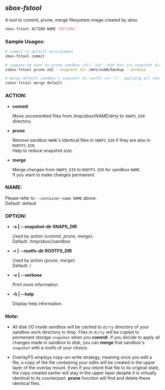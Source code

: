 ## *sbox-fstool*

A tool to commit, prune, merge filesystem image created by sbox.

```bash
sbox-fstool ACTION NAME [OPTION]
```

### Sample Usages:

```bash
# commit to default environment
sbox-fstool commit

# suppose we want to prune sandbox call 'sb2' that has its snapshot directory at '/mnt/usb0/backup'
ssbox-fstool prune sb2 --snapshot-dir /mnt/usb0/backup --verbose

# merge default sandbox's snapshot to rootfs ==> "/", applying all changes to disk
ssbox-fstool merge default
```

### ACTION:

* **commit**
    
    Move uncommitted files from */tmp/sbox/NAME/dirty* to `SNAPS_DIR` directory.
    
* **prune**

    Remove sandbox `NAME`'s identical files in `SNAPS_DIR` if they are also in `ROOTFS_DIR`.\
    Help to reduce snapshot size.

* **merge**

    Merge changes from `SNAPS_DIR` to `ROOTFS_DIR` for sandbox `NAME`.\
    If you want to make changes permanent.

### NAME:

Please refer to `--container-name NAME` above.\
Default: default

### OPTION:

* **-s | --snapshot-dir SNAPS_DIR**

    Used by action {*commit*, *prune*, *merge*}.\
    Default: /tmp/sbox/<NAME>/sandbox
    
* **-r | --rootfs-dir ROOTFS_DIR**

    Used by action {*prune*, *merge*}.\
    Default: /

* **-v | --verbose**

    Print more information.
    
* **-h | --help**

    Display help information.


### Note:

- All disk I/O inside sandbox will be cached to `dirty` directory of your sandbox work directory in /tmp. Files in `dirty` will be copied to permenant storage `snapshot` when you **commit**. If you decide to apply all changes made in sandbox to disk, you can **merge** that sandbox's `snapshot` with a rootfs of your choice. 

- OverlayFS employs copy-on-write strategy, meaning once you edit a file, a copy of the file containing your edits will be created in the upper layer of the overlay mount. Even if you retore that file to its original state, the copy created earlier will stay in the upper layer despite it is virtually identical to its counterpart. **prune** function will find and delete these identical files.

